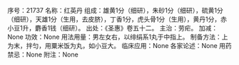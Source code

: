 序号：21737
名称：红英丹
组成：雄黄1分（细研），朱砂1分（细研），硫黄1分（细研），天雄1分（生用，去皮脐），丁香1分，虎头骨1分（生用），黄丹1分，赤小豆1升，麝香1钱（细研）。
出处：《圣惠》卷五十二。
主治：劳疟。
加减：None
功效：None
用法用量：男左女右，以绯绢系1丸于中指上。
制备方法：上为末，拌匀，用粟米饭为丸，如小豆大。
临床应用：None
各家论述：None
用药禁忌：None
附注：None

